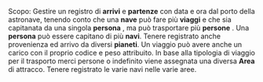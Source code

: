 Scopo:
Gestire un registro di **arrivi** e **partenze** con data e ora dal porto della astronave, tenendo conto che una **nave** può fare più **viaggi** e che sia capitanata da una singola **persona** , ma può trasportare più **persone** . Una **persona** può essere capitano di più **navi**.
Tenere registrato anche provenienza ed arrivo da diversi **pianeti**.
Un viaggio può avere anche un carico con  il proprio codice e peso attribuito.
In base alla tipologia di viaggio per il trasporto merci persone o indefinito viene assegnata una diversa **Area** di attracco. Tenere registrato le varie navi nelle varie aree.

